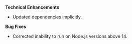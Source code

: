 **Technical Enhancements**

* Updated dependencies implicitly.

**Bug Fixes**

* Corrected inability to run on Node.js versions above 14.
